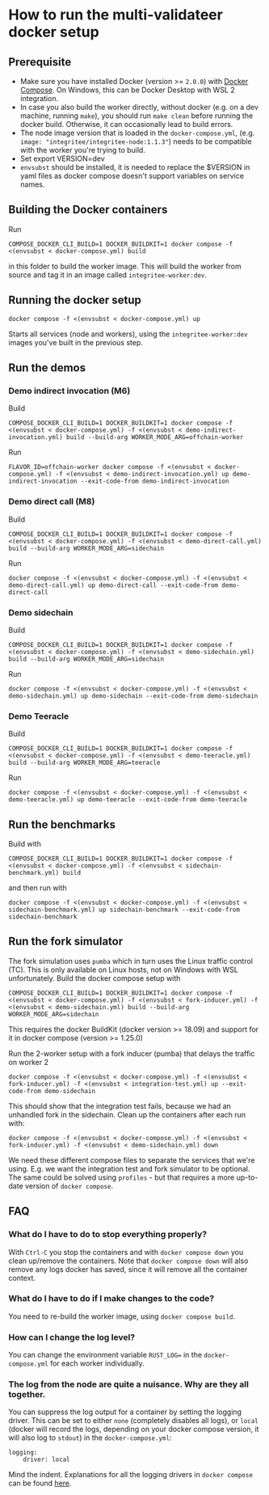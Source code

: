 #  How to run the multi-validateer docker setup

## Prerequisite

* Make sure you have installed Docker (version >= `2.0.0`) with [Docker Compose](https://docs.docker.com/compose/install/). On Windows, this can be Docker Desktop with WSL 2 integration.
* In case you also build the worker directly, without docker (e.g. on a dev machine, running `make`), you should run `make clean` before running the docker build. Otherwise, it can occasionally lead to build errors.
* The node image version that is loaded in the `docker-compose.yml`, (e.g. `image: "integritee/integritee-node:1.1.3"`) needs to be compatible with the worker you're trying to build.
* Set export VERSION=dev
* `envsubst` should be installed, it is needed to replace the $VERSION in yaml files as docker compose doesn't support variables on service names.

## Building the Docker containers

Run
```
COMPOSE_DOCKER_CLI_BUILD=1 DOCKER_BUILDKIT=1 docker compose -f <(envsubst < docker-compose.yml) build
```
in this folder to build the worker image. This will build the worker from source and tag it in an image called `integritee-worker:dev`.

## Running the docker setup

```
docker compose -f <(envsubst < docker-compose.yml) up
``` 
Starts all services (node and workers), using the `integritee-worker:dev` images you've built in the previous step.

## Run the demos

### Demo indirect invocation (M6)
Build
```
COMPOSE_DOCKER_CLI_BUILD=1 DOCKER_BUILDKIT=1 docker compose -f <(envsubst < docker-compose.yml) -f <(envsubst < demo-indirect-invocation.yml) build --build-arg WORKER_MODE_ARG=offchain-worker
```
Run
```
FLAVOR_ID=offchain-worker docker compose -f <(envsubst < docker-compose.yml) -f <(envsubst < demo-indirect-invocation.yml) up demo-indirect-invocation --exit-code-from demo-indirect-invocation
```
### Demo direct call (M8)

Build
```
COMPOSE_DOCKER_CLI_BUILD=1 DOCKER_BUILDKIT=1 docker compose -f <(envsubst < docker-compose.yml) -f <(envsubst < demo-direct-call.yml) build --build-arg WORKER_MODE_ARG=sidechain
```
Run
```
docker compose -f <(envsubst < docker-compose.yml) -f <(envsubst < demo-direct-call.yml) up demo-direct-call --exit-code-from demo-direct-call
```

### Demo sidechain
Build
```
COMPOSE_DOCKER_CLI_BUILD=1 DOCKER_BUILDKIT=1 docker compose -f <(envsubst < docker-compose.yml) -f <(envsubst < demo-sidechain.yml) build --build-arg WORKER_MODE_ARG=sidechain
```
Run
```
docker compose -f <(envsubst < docker-compose.yml) -f <(envsubst < demo-sidechain.yml) up demo-sidechain --exit-code-from demo-sidechain
```

### Demo Teeracle
Build
```
COMPOSE_DOCKER_CLI_BUILD=1 DOCKER_BUILDKIT=1 docker compose -f <(envsubst < docker-compose.yml) -f <(envsubst < demo-teeracle.yml) build --build-arg WORKER_MODE_ARG=teeracle
```
Run
```
docker compose -f <(envsubst < docker-compose.yml) -f <(envsubst < demo-teeracle.yml) up demo-teeracle --exit-code-from demo-teeracle
```


## Run the benchmarks
Build with
```
COMPOSE_DOCKER_CLI_BUILD=1 DOCKER_BUILDKIT=1 docker compose -f <(envsubst < docker-compose.yml) -f <(envsubst < sidechain-benchmark.yml) build
```
and then run with
```
docker compose -f <(envsubst < docker-compose.yml) -f <(envsubst < sidechain-benchmark.yml) up sidechain-benchmark --exit-code-from sidechain-benchmark
```

## Run the fork simulator
The fork simulation uses `pumba` which in turn uses the Linux traffic control (TC). This is only available on Linux hosts, not on Windows with WSL unfortunately.
Build the docker compose setup with
```
COMPOSE_DOCKER_CLI_BUILD=1 DOCKER_BUILDKIT=1 docker compose -f <(envsubst < docker-compose.yml) -f <(envsubst < fork-inducer.yml) -f <(envsubst < demo-sidechain.yml) build --build-arg WORKER_MODE_ARG=sidechain
```

This requires the docker BuildKit (docker version >= 18.09) and support for it in docker compose (version >= 1.25.0)

Run the 2-worker setup with a fork inducer (pumba) that delays the traffic on worker 2
```
docker compose -f <(envsubst < docker-compose.yml) -f <(envsubst < fork-inducer.yml) -f <(envsubst < integration-test.yml) up --exit-code-from demo-sidechain
```

This should show that the integration test fails, because we had an unhandled fork in the sidechain. Clean up the containers after each run with:
```
docker compose -f <(envsubst < docker-compose.yml) -f <(envsubst < fork-inducer.yml) -f <(envsubst < demo-sidechain.yml) down
```

We need these different compose files to separate the services that we're using. E.g. we want the integration test and fork simulator to be optional. The same could be solved using `profiles` - but that requires a more up-to-date version of `docker compose`.

## FAQ
### What do I have to do to stop everything properly?
With `Ctrl-C` you stop the containers and with `docker compose down` you clean up/remove the containers. Note that `docker compose down` will also remove any logs docker has saved, since it will remove all the container context.

### What do I have to do if I make changes to the code?
You need to re-build the worker image, using `docker compose build`.

### How can I change the log level?
You can change the environment variable `RUST_LOG=` in the `docker-compose.yml` for each worker individually.

### The log from the node are quite a nuisance. Why are they all together.
You can suppress the log output for a container by setting the logging driver. This can be set to either `none` (completely disables all logs), or `local` (docker will record the logs, depending on your docker compose version, it will also log to `stdout`) in the `docker-compose.yml`:
```
logging:
    driver: local
```
Mind the indent. Explanations for all the logging drivers in `docker compose` can be found [here](https://docs.docker.com/config/containers/logging/local/).